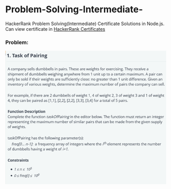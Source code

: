 # Problem-Solving-Intermediate-
HackerRank Problem Solving(Intermediate) Certificate Solutions in Node.js.
Can view certificate in [HackerRank Certificates](https://www.hackerrank.com/certificates/aa6903efea29)
### Problem:
![Problem img](./Problem.png)
